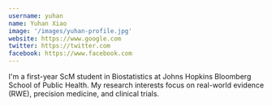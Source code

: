 ```yaml
---
username: yuhan
name: Yuhan Xiao
image: '/images/yuhan-profile.jpg'
website: https://www.google.com
twitter: https://twitter.com
facebook: https://www.facebook.com
---
```

I'm a first-year ScM student in Biostatistics at Johns Hopkins Bloomberg School of Public Health. My research interests focus on real-world evidence (RWE), precision medicine, and clinical trials. 